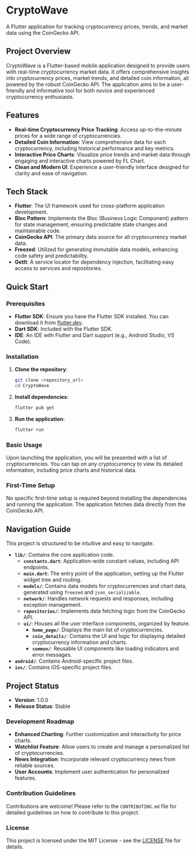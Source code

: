 # CryptoWave

A Flutter application for tracking cryptocurrency prices, trends, and market data using the CoinGecko API.

## Project Overview

CryptoWave is a Flutter-based mobile application designed to provide users with real-time cryptocurrency market data. It offers comprehensive insights into cryptocurrency prices, market trends, and detailed coin information, all powered by the robust CoinGecko API. The application aims to be a user-friendly and informative tool for both novice and experienced cryptocurrency enthusiasts.

## Features

*   **Real-time Cryptocurrency Price Tracking**: Access up-to-the-minute prices for a wide range of cryptocurrencies.
*   **Detailed Coin Information**: View comprehensive data for each cryptocurrency, including historical performance and key metrics.
*   **Interactive Price Charts**: Visualize price trends and market data through engaging and interactive charts powered by FL Chart.
*   **Clean and Modern UI**: Experience a user-friendly interface designed for clarity and ease of navigation.

## Tech Stack

*   **Flutter**: The UI framework used for cross-platform application development.
*   **Bloc Pattern**: Implements the Bloc (Business Logic Component) pattern for state management, ensuring predictable state changes and maintainable code.
*   **CoinGecko API**: The primary data source for all cryptocurrency market data.
*   **Freezed**: Utilized for generating immutable data models, enhancing code safety and predictability.
*   **GetIt**: A service locator for dependency injection, facilitating easy access to services and repositories.

## Quick Start

### Prerequisites

*   **Flutter SDK**: Ensure you have the Flutter SDK installed. You can download it from [flutter.dev](https://flutter.dev/docs/get-started/install).
*   **Dart SDK**: Included with the Flutter SDK.
*   **IDE**: An IDE with Flutter and Dart support (e.g., Android Studio, VS Code).

### Installation

1.  **Clone the repository**:
    ```bash
    git clone <repository_url>
    cd CryptoWave
    ```

2.  **Install dependencies**:
    ```bash
    flutter pub get
    ```

3.  **Run the application**:
    ```bash
    flutter run
    ```

### Basic Usage

Upon launching the application, you will be presented with a list of cryptocurrencies. You can tap on any cryptocurrency to view its detailed information, including price charts and historical data.

### First-Time Setup

No specific first-time setup is required beyond installing the dependencies and running the application. The application fetches data directly from the CoinGecko API.

## Navigation Guide

This project is structured to be intuitive and easy to navigate.

*   **`lib/`**: Contains the core application code.
    *   **`constants.dart`**: Application-wide constant values, including API endpoints.
    *   **`main.dart`**: The entry point of the application, setting up the Flutter widget tree and routing.
    *   **`models/`**: Contains data models for cryptocurrencies and chart data, generated using `freezed` and `json_serializable`.
    *   **`network/`**: Handles network requests and responses, including exception management.
    *   **`repositories/`**: Implements data fetching logic from the CoinGecko API.
    *   **`ui/`**: Houses all the user interface components, organized by feature.
        *   **`home_page/`**: Displays the main list of cryptocurrencies.
        *   **`coin_details/`**: Contains the UI and logic for displaying detailed cryptocurrency information and charts.
        *   **`common/`**: Reusable UI components like loading indicators and error messages.
*   **`android/`**: Contains Android-specific project files.
*   **`ios/`**: Contains iOS-specific project files.

## Project Status

*   **Version**: 1.0.0
*   **Release Status**: Stable

### Development Roadmap

*   **Enhanced Charting**: Further customization and interactivity for price charts.
*   **Watchlist Feature**: Allow users to create and manage a personalized list of cryptocurrencies.
*   **News Integration**: Incorporate relevant cryptocurrency news from reliable sources.
*   **User Accounts**: Implement user authentication for personalized features.

### Contribution Guidelines

Contributions are welcome! Please refer to the `CONTRIBUTING.md` file for detailed guidelines on how to contribute to this project.

### License

This project is licensed under the MIT License - see the [LICENSE](LICENSE) file for details.